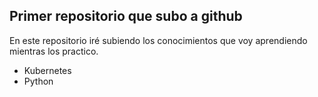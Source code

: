 ## Primer repositorio que subo a github

En este repositorio iré subiendo los conocimientos que voy aprendiendo mientras los practico.

- Kubernetes
- Python
